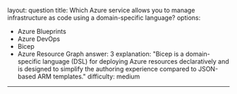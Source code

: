 
layout: question
title: Which Azure service allows you to manage infrastructure as code using a domain-specific language?
options:
- Azure Blueprints
- Azure DevOps
- Bicep
- Azure Resource Graph
answer: 3
explanation: "Bicep is a domain-specific language (DSL) for deploying Azure resources declaratively and is designed to simplify the authoring experience compared to JSON-based ARM templates."
difficulty: medium
---

